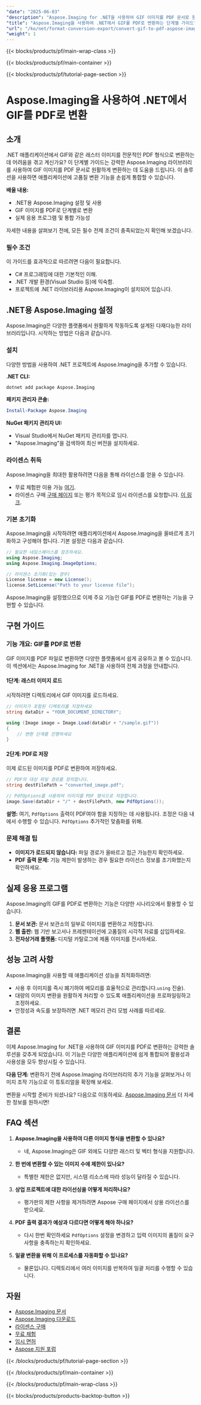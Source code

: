 ```yaml
---
"date": "2025-06-03"
"description": "Aspose.Imaging for .NET을 사용하여 GIF 이미지를 PDF 문서로 원활하게 변환하는 방법을 알아보세요. 단계별 가이드를 따라 이 강력한 기능을 애플리케이션에 통합해 보세요."
"title": "Aspose.Imaging을 사용하여 .NET에서 GIF를 PDF로 변환하는 단계별 가이드"
"url": "/ko/net/format-conversion-export/convert-gif-to-pdf-aspose-imaging-net/"
"weight": 1
---
```


{{< blocks/products/pf/main-wrap-class >}}

{{< blocks/products/pf/main-container >}}

{{< blocks/products/pf/tutorial-page-section >}}
# Aspose.Imaging을 사용하여 .NET에서 GIF를 PDF로 변환

## 소개

.NET 애플리케이션에서 GIF와 같은 래스터 이미지를 전문적인 PDF 형식으로 변환하는 데 어려움을 겪고 계신가요? 이 단계별 가이드는 강력한 Aspose.Imaging 라이브러리를 사용하여 GIF 이미지를 PDF 문서로 원활하게 변환하는 데 도움을 드립니다. 이 솔루션을 사용하면 애플리케이션에 고품질 변환 기능을 손쉽게 통합할 수 있습니다.

**배울 내용:**
- .NET용 Aspose.Imaging 설정 및 사용
- GIF 이미지를 PDF로 단계별로 변환
- 실제 응용 프로그램 및 통합 가능성

자세한 내용을 살펴보기 전에, 모든 필수 전제 조건이 충족되었는지 확인해 보겠습니다.

### 필수 조건
이 가이드를 효과적으로 따르려면 다음이 필요합니다.
- C# 프로그래밍에 대한 기본적인 이해.
- .NET 개발 환경(Visual Studio 등)에 익숙함.
- 프로젝트에 .NET 라이브러리용 Aspose.Imaging이 설치되어 있습니다.

## .NET용 Aspose.Imaging 설정

Aspose.Imaging은 다양한 플랫폼에서 원활하게 작동하도록 설계된 다재다능한 라이브러리입니다. 시작하는 방법은 다음과 같습니다.

### 설치
다양한 방법을 사용하여 .NET 프로젝트에 Aspose.Imaging을 추가할 수 있습니다.

**.NET CLI:**
```bash
dotnet add package Aspose.Imaging
```

**패키지 관리자 콘솔:**
```powershell
Install-Package Aspose.Imaging
```

**NuGet 패키지 관리자 UI:**
- Visual Studio에서 NuGet 패키지 관리자를 엽니다.
- "Aspose.Imaging"을 검색하여 최신 버전을 설치하세요.

### 라이센스 취득
Aspose.Imaging을 최대한 활용하려면 다음을 통해 라이선스를 얻을 수 있습니다.
- 무료 체험판 이용 가능 [여기](https://releases.aspose.com/imaging/net/).
- 라이센스 구매 [구매 페이지](https://purchase.aspose.com/buy) 또는 평가 목적으로 임시 라이센스를 요청합니다. [이 링크](https://purchase.aspose.com/temporary-license/).

### 기본 초기화
Aspose.Imaging을 시작하려면 애플리케이션에서 Aspose.Imaging을 올바르게 초기화하고 구성해야 합니다. 기본 설정은 다음과 같습니다.

```csharp
// 필요한 네임스페이스를 참조하세요.
using Aspose.Imaging;
using Aspose.Imaging.ImageOptions;

// 라이센스 초기화(있는 경우)
License license = new License();
license.SetLicense("Path to your license file");
```

Aspose.Imaging을 설정했으므로 이제 주요 기능인 GIF를 PDF로 변환하는 기능을 구현할 수 있습니다.

## 구현 가이드

### 기능 개요: GIF를 PDF로 변환
GIF 이미지를 PDF 파일로 변환하면 다양한 플랫폼에서 쉽게 공유하고 볼 수 있습니다. 이 섹션에서는 Aspose.Imaging for .NET을 사용하여 전체 과정을 안내합니다.

#### 1단계: 래스터 이미지 로드
시작하려면 디렉토리에서 GIF 이미지를 로드하세요.

```csharp
// 이미지가 포함된 디렉토리를 지정하세요
string dataDir = "YOUR_DOCUMENT_DIRECTORY";

using (Image image = Image.Load(dataDir + "/sample.gif"))
{
    // 변환 단계를 진행하세요
}
```

#### 2단계: PDF로 저장
이제 로드된 이미지를 PDF로 변환하여 저장하세요.

```csharp
// PDF의 대상 파일 경로를 정의합니다.
string destFilePath = "converted_image.pdf";

// PdfOptions를 사용하여 이미지를 PDF 형식으로 저장합니다.
image.Save(dataDir + "/" + destFilePath, new PdfOptions());
```

**설명:** 여기, `PdfOptions` 출력이 PDF여야 함을 지정하는 데 사용됩니다. 조정은 다음 내에서 수행할 수 있습니다. `PdfOptions` 추가적인 맞춤화를 위해.

### 문제 해결 팁
- **이미지가 로드되지 않습니다:** 파일 경로가 올바르고 접근 가능한지 확인하세요.
- **PDF 출력 문제:** 기능 제한이 발생하는 경우 필요한 라이선스 정보를 초기화했는지 확인하세요.

## 실제 응용 프로그램
Aspose.Imaging의 GIF를 PDF로 변환하는 기능은 다양한 시나리오에서 활용할 수 있습니다.
1. **문서 보관:** 문서 보관소의 일부로 이미지를 변환하고 저장합니다.
2. **웹 출판:** 웹 기반 보고서나 프레젠테이션에 고품질의 시각적 자료를 삽입하세요.
3. **전자상거래 플랫폼:** 디지털 카탈로그에 제품 이미지를 전시하세요.

## 성능 고려 사항
Aspose.Imaging을 사용할 때 애플리케이션 성능을 최적화하려면:
- 사용 후 이미지를 즉시 폐기하여 메모리를 효율적으로 관리합니다.`using` 진술).
- 대량의 이미지 변환을 원활하게 처리할 수 있도록 애플리케이션을 프로파일링하고 조정하세요.
- 안정성과 속도를 보장하려면 .NET 메모리 관리 모범 사례를 따르세요.

## 결론
이제 Aspose.Imaging for .NET을 사용하여 GIF 이미지를 PDF로 변환하는 강력한 솔루션을 갖추게 되었습니다. 이 기능은 다양한 애플리케이션에 쉽게 통합되어 활용성과 사용성을 모두 향상시킬 수 있습니다.

**다음 단계:**
변환하기 전에 Aspose.Imaging 라이브러리의 추가 기능을 살펴보거나 이미지 조작 기능으로 이 튜토리얼을 확장해 보세요.

변환을 시작할 준비가 되셨나요? 다음으로 이동하세요. [Aspose.Imaging 문서](https://reference.aspose.com/imaging/net/) 더 자세한 정보를 원하시면!

## FAQ 섹션
1. **Aspose.Imaging을 사용하여 다른 이미지 형식을 변환할 수 있나요?**
   - 네, Aspose.Imaging은 GIF 외에도 다양한 래스터 및 벡터 형식을 지원합니다.

2. **한 번에 변환할 수 있는 이미지 수에 제한이 있나요?**
   - 특별한 제한은 없지만, 시스템 리소스에 따라 성능이 달라질 수 있습니다.

3. **상업 프로젝트에 대한 라이선싱을 어떻게 처리하나요?**
   - 평가판의 제한 사항을 제거하려면 Aspose 구매 페이지에서 상용 라이선스를 받으세요.

4. **PDF 출력 결과가 예상과 다르다면 어떻게 해야 하나요?**
   - 다시 한번 확인하세요 `PdfOptions` 설정을 변경하고 입력 이미지의 품질이 요구 사항을 충족하는지 확인하세요.

5. **일괄 변환을 위해 이 프로세스를 자동화할 수 있나요?**
   - 물론입니다. 디렉토리에서 여러 이미지를 반복하여 일괄 처리를 수행할 수 있습니다.

## 자원
- [Aspose.Imaging 문서](https://reference.aspose.com/imaging/net/)
- [Aspose.Imaging 다운로드](https://releases.aspose.com/imaging/net/)
- [라이센스 구매](https://purchase.aspose.com/buy)
- [무료 체험](https://releases.aspose.com/imaging/net/)
- [임시 면허](https://purchase.aspose.com/temporary-license/)
- [Aspose 지원 포럼](https://forum.aspose.com/c/imaging/10)

{{< /blocks/products/pf/tutorial-page-section >}}

{{< /blocks/products/pf/main-container >}}

{{< /blocks/products/pf/main-wrap-class >}}

{{< blocks/products/products-backtop-button >}}